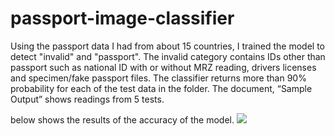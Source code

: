 # passport-image-classifier
Using the passport data I had from about 15 countries, I trained the model to detect "invalid" and "passport". The invalid category contains IDs other than passport such as national ID with or without MRZ reading, drivers licenses and specimen/fake passport files. The classifier returns more than 90% probability for each of the test data in the folder. The document, “Sample Output” shows readings from 5 tests.

below shows the results of the accuracy of the model.
![](images/screenshot.png)
